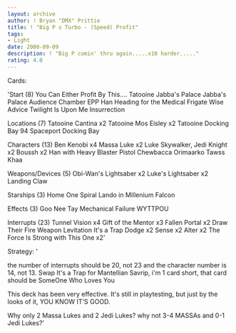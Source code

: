 ```yaml
---
layout: archive
author: ! Bryan "DMX" Prittie
title: ! "Big P s Turbo - (Speed) Profit"
tags:
- Light
date: 2000-09-09
description: ! "Big P comin' thru again.....x10 harder....."
rating: 4.0
---
```

Cards: 

'Start (8)
You Can Either Profit By This....
Tatooine Jabba's Palace
Jabba's Palace Audience Chamber
EPP Han
Heading for the Medical Frigate
Wise Advice
Twilight Is Upon Me
Insurrection

Locations (7)
Tatooine Cantina x2
Tatooine Mos Eisley x2
Tatooine Docking Bay 94
Spaceport Docking Bay

Characters (13)
Ben Kenobi x4
Massa Luke x2
Luke Skywalker, Jedi Knight x2
Boussh x2
Han with Heavy Blaster Pistol
Chewbacca
Orimaarko
Tawss Khaa

Weapons/Devices (5)
Obi-Wan's Lightsaber x2
Luke's Lightsaber x2
Landing Claw

Starships (3)
Home One
Spiral
Lando in Millenium Falcon

Effects (3)
Goo Nee Tay
Mechanical Failure
WYTTPOU

Interrupts (23)
Tunnel Vision x4
Gift of the Mentor x3
Fallen Portal x2
Draw Their Fire
Weapon Levitation
It's a Trap
Dodge x2
Sense x2
Alter x2
The Force Is Strong with This One x2'

Strategy: '

 the number of interrupts should be 20, not 23 and the character number is 14, not 13.  Swap It's a Trap for Mantellian Savrip, i'm 1 card short, that card should be SomeOne Who Loves You

This deck has been very effective.  It's still in playtesting, but just by the looks of it, YOU KNOW IT'S GOOD.

Why only 2 Massa Lukes and 2 Jedi Lukes?	why not 3-4 MASSAs and 0-1 Jedi Lukes?'